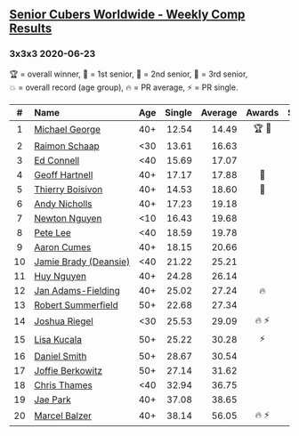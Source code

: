 <style>table {white-space: nowrap;}</style>

## [Senior Cubers Worldwide - Weekly Comp Results](/scw-comp/results/)
### 3x3x3 2020-06-23

<span style="white-space: nowrap;">🏆 = overall winner</span>, <span style="white-space: nowrap;">🥇 = 1st senior</span>, <span style="white-space: nowrap;">🥈 = 2nd senior</span>, <span style="white-space: nowrap;">🥉 = 3rd senior</span>, <span style="white-space: nowrap;">💥 = overall record (age group)</span>, <span style="white-space: nowrap;">🔥 = PR average</span>, <span style="white-space: nowrap;">⚡ = PR single</span>.

| # | Name | Age | Single | Average | Awards | Solve 1 | Solve 2 | Solve 3 | Solve 4 | Solve 5 | Video |
| :--: | :-- | :--: | --: | --: | :--: | --: | --: | --: | --: | --: | :-- |
| 1 | [Michael George](../../persons/michael_george/333.md) | 40+ | 12.54 | 14.49 | 🏆 🥇 | 14.38 | 21.12 | 12.54 | 13.11 | 15.99 | [Link](https://www.facebook.com/events/722150235200875/permalink/725758621506703) |
| 2 | [Raimon Schaap](../../persons/raimon_schaap/333.md) | <30 | 13.61 | 16.63 |  | 21.19 | 13.61 | 17.69 | 15.79 | 16.42 | [Link](https://www.facebook.com/events/722150235200875/permalink/725466964869202) |
| 3 | [Ed Connell](../../persons/ed_connell/333.md) | <40 | 15.69 | 17.07 |  | 22.24 | 15.69 | 18.07 | 16.78 | 16.36 | [Link](https://www.facebook.com/events/722150235200875/permalink/724947131587852) |
| 4 | [Geoff Hartnell](../../persons/geoff_hartnell/333.md) | 40+ | 17.17 | 17.88 | 🥈 | 23.59 | 17.76 | 17.17 | 18.12 | 17.76 | [Link](https://www.facebook.com/events/722150235200875/permalink/724913998257832) |
| 5 | [Thierry Boisivon](../../persons/thierry_boisivon/333.md) | 40+ | 14.53 | 18.60 | 🥉 | 18.21 | 14.53 | 23.87 | 19.40 | 18.20 | [Link](https://www.facebook.com/events/722150235200875/permalink/725625921519973) |
| 6 | [Andy Nicholls](../../persons/andy_nicholls/333.md) | 40+ | 17.23 | 19.18 |  | 19.19 | 17.23 | 22.77 | 19.64 | 18.70 | [Link](https://www.facebook.com/events/722150235200875/permalink/726570024758896) |
| 7 | [Newton Nguyen](../../persons/newton_nguyen/333.md) | <10 | 16.43 | 19.68 |  | 23.98 | 17.55 | DNF | 16.43 | 17.52 | [Link](https://www.facebook.com/events/722150235200875/permalink/726311081451457) |
| 8 | [Pete Lee](../../persons/pete_lee/333.md) | <40 | 18.59 | 19.78 |  | 19.20 | 18.59 | 21.43 | 19.55 | 20.58 | [Link](https://www.facebook.com/events/722150235200875/permalink/725678068181425) |
| 9 | [Aaron Cumes](../../persons/aaron_cumes/333.md) | 40+ | 18.15 | 20.66 |  | 18.15 | 19.90 | 22.19 | 39.77 | 19.88 | [Link](https://www.facebook.com/events/722150235200875/permalink/722229618526270) |
| 10 | [Jamie Brady (Deansie)](../../persons/jamie_brady/333.md) | <40 | 21.22 | 25.21 |  | 24.96 | 32.79 | 25.07 | 25.60 | 21.22 | [Link](https://www.facebook.com/events/722150235200875/permalink/726185618130670) |
| 11 | [Huy Nguyen](../../persons/huy_nguyen/333.md) | 40+ | 24.28 | 26.14 |  | 26.32 | 27.62 | 24.49 | DNF | 24.28 | [Link](https://www.facebook.com/events/722150235200875/permalink/726311081451457) |
| 12 | [Jan Adams-Fielding](../../persons/jan_adams_fielding/333.md) | 40+ | 25.02 | 27.24 | 🔥 | 27.34 | 26.37 | 28.00 | 25.02 | 30.53 | [Link](https://www.facebook.com/jan.adamsfielding/videos/10157164613566889) |
| 13 | [Robert Summerfield](../../persons/robert_summerfield/333.md) | 50+ | 22.68 | 27.34 |  | 28.32 | 22.68 | 29.15 | 26.29 | 27.40 | [Link](https://www.facebook.com/rob.summerfield.33/videos/10158190891251071) |
| 14 | [Joshua Riegel](../../persons/joshua_riegel/333.md) | <30 | 25.53 | 29.09 | 🔥 ⚡ | 28.37 | 25.53 | 32.76 | 31.34 | 27.55 | [Link](https://www.facebook.com/events/722150235200875/permalink/725666218182610) |
| 15 | [Lisa Kucala](../../persons/lisa_kucala/333.md) | 50+ | 25.22 | 30.28 | ⚡ | 27.98 | 31.00 | 31.86 | 25.22 | 33.02 | [Link](https://www.facebook.com/events/722150235200875/permalink/726579611424604) |
| 16 | [Daniel Smith](../../persons/daniel_smith/333.md) | 50+ | 28.67 | 30.54 |  | 36.84 | 29.79 | 28.67 | 30.39 | 31.44 | [Link](https://www.facebook.com/events/722150235200875/permalink/726725404743358) |
| 17 | [Joffie Berkowitz](../../persons/joffie_berkowitz/333.md) | 50+ | 27.14 | 31.62 |  | 31.31 | 45.40 | 32.43 | 31.11 | 27.14 | [Link](https://www.facebook.com/joffie.berkowitz/videos/10163827533980128) |
| 18 | [Chris Thames](../../persons/chris_thames/333.md) | <40 | 32.94 | 36.75 |  | 36.08 | 32.94 | 41.10 | 44.10 | 33.06 | [Link](https://www.facebook.com/events/722150235200875/permalink/725028471579718) |
| 19 | [Jae Park](../../persons/jae_park/333.md) | 40+ | 37.08 | 38.65 |  | 37.08 | 39.67 | 38.62 | 38.71 | 38.61 | [Link](https://www.facebook.com/events/722150235200875/permalink/722975191785046) |
| 20 | [Marcel Balzer](../../persons/marcel_balzer/333.md) | 40+ | 38.14 | 56.05 | 🔥 ⚡ | 38.14 | 50.19 | 50.50 | 1:07.45 | 1:27.79 | [Link](https://www.facebook.com/events/722150235200875/permalink/723006718448560) |

<!-- Global site tag (gtag.js) - Google Analytics -->
<script async src="https://www.googletagmanager.com/gtag/js?id=UA-86348435-3"></script>
<script>window.dataLayer = window.dataLayer || []; function gtag() {dataLayer.push(arguments);} gtag('js', new Date()); gtag('config', 'UA-86348435-3');</script>

